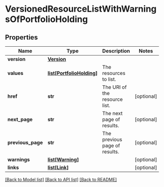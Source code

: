 # VersionedResourceListWithWarningsOfPortfolioHolding


## Properties
Name | Type | Description | Notes
------------ | ------------- | ------------- | -------------
**version** | [**Version**](Version.md) |  | 
**values** | [**list[PortfolioHolding]**](PortfolioHolding.md) | The resources to list. | 
**href** | **str** | The URI of the resource list. | [optional] 
**next_page** | **str** | The next page of results. | [optional] 
**previous_page** | **str** | The previous page of results. | [optional] 
**warnings** | [**list[Warning]**](Warning.md) |  | [optional] 
**links** | [**list[Link]**](Link.md) |  | [optional] 

[[Back to Model list]](../README.md#documentation-for-models) [[Back to API list]](../README.md#documentation-for-api-endpoints) [[Back to README]](../README.md)



